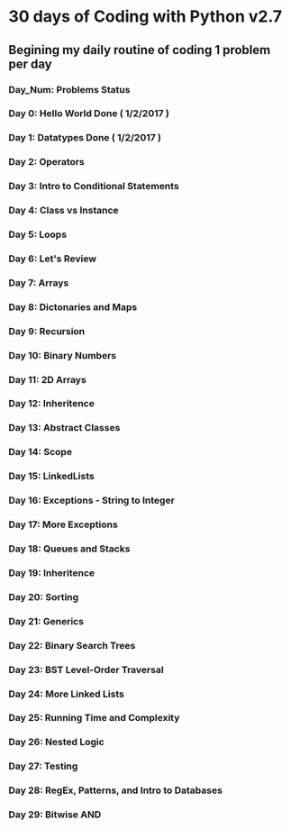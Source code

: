 # 30 days of Coding with Python v2.7

## Begining my daily routine of coding 1 problem per day
### Day_Num: Problems                                     Status
### Day   0: Hello World                                  Done ( 1/2/2017 )
### Day   1: Datatypes                                    Done ( 1/2/2017 )
### Day   2: Operators
### Day   3: Intro to Conditional Statements
### Day   4: Class vs Instance
### Day   5: Loops
### Day   6: Let's Review
### Day   7: Arrays
### Day   8: Dictonaries and Maps
### Day   9: Recursion
### Day  10: Binary Numbers
### Day  11: 2D Arrays
### Day  12: Inheritence
### Day  13: Abstract Classes
### Day  14: Scope
### Day  15: LinkedLists
### Day  16: Exceptions - String to Integer
### Day  17: More Exceptions
### Day  18: Queues and Stacks
### Day  19: Inheritence
### Day  20: Sorting 
### Day  21: Generics
### Day  22: Binary Search Trees
### Day  23: BST Level-Order Traversal
### Day  24: More Linked Lists
### Day  25: Running Time and Complexity
### Day  26: Nested Logic
### Day  27: Testing
### Day  28: RegEx, Patterns, and Intro to Databases
### Day  29: Bitwise AND
